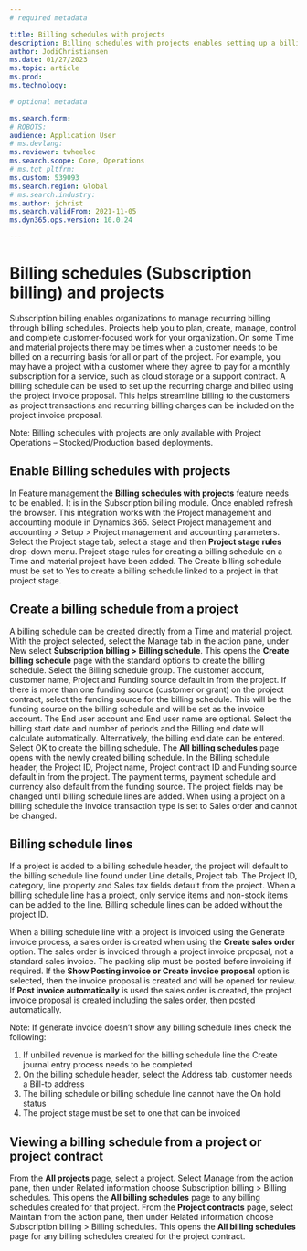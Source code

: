 ```yaml
---
# required metadata

title: Billing schedules with projects
description: Billing schedules with projects enables setting up a billing schedule with a project ID and invoicing it through a project invoice proposal. 
author: JodiChristiansen
ms.date: 01/27/2023
ms.topic: article
ms.prod: 
ms.technology: 

# optional metadata

ms.search.form:  
# ROBOTS: 
audience: Application User
# ms.devlang: 
ms.reviewer: twheeloc
ms.search.scope: Core, Operations
# ms.tgt_pltfrm: 
ms.custom: 539093
ms.search.region: Global
# ms.search.industry: 
ms.author: jchrist
ms.search.validFrom: 2021-11-05
ms.dyn365.ops.version: 10.0.24

---
```


# Billing schedules (Subscription billing) and projects
Subscription billing enables organizations to manage recurring billing through billing schedules. Projects help you to plan, create, manage, control and complete
customer-focused work for your organization. On some Time and material projects there may be times when a customer needs to be billed on a recurring basis for all or
part of the project. For example, you may have a project with a customer where they agree to pay for a monthly subscription for a service, such as cloud storage or a
support contract. A billing schedule can be used to set up the recurring charge and billed using the project invoice proposal. This helps streamline billing to the
customers as project transactions and recurring billing charges can be included on the project invoice proposal.

Note: Billing schedules with projects are only available with Project Operations – Stocked/Production based deployments. 

## Enable Billing schedules with projects
In Feature management the **Billing schedules with projects** feature needs to be enabled. It is in the Subscription billing module. Once enabled refresh the browser.
This integration works with the Project management and accounting module in Dynamics 365. Select Project management and accounting > Setup > Project management and
accounting parameters. Select the Project stage tab, select a stage and then **Project stage rules** drop-down menu. Project stage rules for creating a billing
schedule on a Time and material project have been added. The Create billing schedule must be set to Yes to create a billing schedule linked to a project in that
project stage. 

## Create a billing schedule from a project
A billing schedule can be created directly from a Time and material project. With the project selected, select the Manage tab in the action pane, under New select
**Subscription billing > Billing schedule**. This opens the **Create billing schedule** page with the standard options to create the billing schedule. Select the
Billing schedule group. The customer account, customer name, Project and Funding source default in from the project. If there is more than one funding source (customer
or grant) on the project contract, select the funding source for the billing schedule. This will be the funding source on the billing schedule and will be set as the
invoice account. The End user account and End user name are optional. Select the billing start date and number of periods and the Billing end date will calculate
automatically. Alternatively, the billing end date can be entered. Select OK to create the billing schedule. 
The **All billing schedules** page opens with the newly created billing schedule. In the Billing schedule header, the Project ID, Project name, Project contract ID and
Funding source default in from the project. The payment terms, payment schedule and currency also default from the funding source. The project fields may be changed
until billing schedule lines are added. When using a project on a billing schedule the Invoice transaction type is set to Sales order and cannot be changed. 

## Billing schedule lines
If a project is added to a billing schedule header, the project will default to the billing schedule line found under Line details, Project tab. The Project ID,
category, line property and Sales tax fields default from the project. When a billing schedule line has a project, only service items and non-stock items can be added
to the line. Billing schedule lines can be added without the project ID. 

When a billing schedule line with a project is invoiced using the Generate invoice process, a sales order is created when using the **Create sales order** option. The
sales order is invoiced through a project invoice proposal, not a standard sales invoice. The packing slip must be posted before invoicing if required. If the **Show
Posting invoice or Create invoice proposal** option is selected, then the invoice proposal is created and will be opened for review. If **Post invoice automatically**
is used the sales order is created, the project invoice proposal is created including the sales order, then posted automatically.

Note: If generate invoice doesn’t show any billing schedule lines check the following:
1.	If unbilled revenue is marked for the billing schedule line the Create journal entry process needs to be completed
2.	On the billing schedule header, select the Address tab, customer needs a Bill-to address
3.	The billing schedule or billing schedule line cannot have the On hold status
4.	The project stage must be set to one that can be invoiced

## Viewing a billing schedule from a project or project contract
From the **All projects** page, select a project. Select Manage from the action pane, then under Related information choose Subscription billing > Billing schedules. This opens the **All billing schedules** page to any billing schedules created for that project. From the **Project contracts** page, select Maintain from the action pane, then under Related information choose Subscription billing > Billing schedules. This opens the **All billing schedules** page for any billing schedules created for the project contract. 



